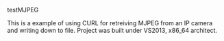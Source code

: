 testMJPEG

This is a example of using CURL for retreiving MJPEG from an IP camera and writing down to file.
Project was built under VS2013, x86_64 architect.